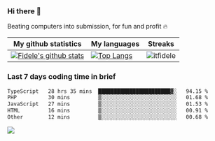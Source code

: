 ### Hi there 👋
<p>Beating computers into submission, for fun and profit 🔥</p>

|My github statistics|My languages|Streaks|
|-|-|-|
|[![Fidele's github stats](https://github-readme-stats.vercel.app/api?username=itfidele&count_private=true&show_icons=true&theme=dark&hide_title=true)](https://github.com/itfidele)|[![Top Langs](https://github-readme-stats.vercel.app/api/top-langs/?username=itfidele&show_icons=true&langs_count=10&theme=dark&layout=compact&hide_title=true)](https://github.com/itfidele)|![itfidele](https://github-readme-streak-stats.herokuapp.com/?user=itfidele&theme=dark)

### Last 7 days coding time in brief
<!--START_SECTION:waka-->

```txt
TypeScript   28 hrs 35 mins  ███████████████████████▓░   94.15 %
PHP          30 mins         ▒░░░░░░░░░░░░░░░░░░░░░░░░   01.68 %
JavaScript   27 mins         ▒░░░░░░░░░░░░░░░░░░░░░░░░   01.53 %
HTML         16 mins         ▒░░░░░░░░░░░░░░░░░░░░░░░░   00.91 %
Other        12 mins         ▒░░░░░░░░░░░░░░░░░░░░░░░░   00.68 %
```

<!--END_SECTION:waka-->

![](https://komarev.com/ghpvc/?username=itfidele)
